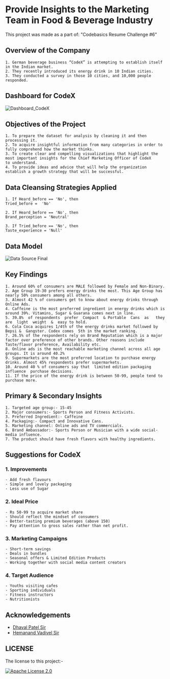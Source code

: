 
# Provide Insights to the Marketing Team in Food & Beverage Industry
This project was made as a part of:
"Codebasics Resume Challenge #6"
## Overview of the Company
    1. German beverage business “CodeX” is attempting to establish itself in the Indian market. 
    2. They recently introduced its energy drink in 10 Indian cities.
    3. They conducted a survey in those 10 cities, and 10,000 people responded.




## Dashboard for CodeX

![Dashboard_CodeX](https://github.com/pretam591/FoodBev-Marketing-Insights/assets/55977996/2924b473-5114-412d-a0da-237083bb64c7)


## Objectives of the Project
    1. To prepare the dataset for analysis by cleaning it and then processing it.
    2. To acquire insightful information from many categories in order to fully comprehend how the market thinks.
    3. To create clear and compelling visualizations that highlight the most important insights for the Chief Marketing Officer of CodeX 
    to understand.
    4. To provide ideas and advice that will help the organization establish a growth strategy that will be successful.

## Data Cleansing Strategies Applied
    1. If Heard_before == 'No', then
    Tried_before =  'No'

    2. If Heard_before == 'No', then
    Brand_perception = 'Neutral'

    3. If Tried_before == 'No', then
    Taste_experience = 'Null'

## Data Model

![Data Source Final](https://github.com/pretam591/FoodBev-Marketing-Insights/assets/55977996/d8d5222e-54de-4f95-aa8d-1646fc55b7f3)


## Key Findings
    1. Around 60% of consumers are MALE followed by Female and Non-Binary.
    2. Age Group 19-30 prefers energy drinks the most. This Age Group has nearly 50% consumers among all others.
    3. Almost 42 % of consumers get to know about energy drinks through Online Ads. 
    4. Caffeine is the most preferred ingredient in energy drinks which is around 39%. Vitamins, Sugar & Guarana comes next in line.
    5. 39.8%  of respondents  prefer  Compact  & Portable  Cans  as   they are  light  weight  &  easy to hold.
    6. Cola Coca acquires 1/4th of the energy drinks market followed by Bepsi &  Gangster. Codex comes  5th in the market ranking.
    7. 26.5% of the respondents rely on Brand Reputation which is a major factor over preference of other brands. Other reasons include 
    Taste/flavor preference, Availability etc.
    8. Online ads is the most reachable marketing channel across all age groups. It is around 40.2%
    9. Supermarkets are the most preferred location to purchase energy drinks. Almost 45% respondents prefer supermarkets.
    10. Around 40 % of consumers say that  limited edition packaging influence  purchase decisions.
    11. If the price of the energy drink is between 50-99, people tend to purchase more.









## Primary & Secondary Insights

    1. Targeted age group:- 15-45
    2. Major consumers:- Sports Person and Fitness Activists. 
    3. Preferred Ingredient:- Caffeine
    4. Packaging:- Compact and Innovative Cans.  
    5. Marketing channel: Online ads and TV commercials.
    6. Brand Ambassador:- Sports Person or Musician with a wide social-media influence.	
    7. The product should have fresh flavors with healthy ingredients.

## Suggestions for CodeX


### 1. Improvements

	- Add fresh flavours
	- Simple and lovely packaging 
	- Less use of Sugar 

### 2. Ideal Price
	- Rs 50-99 to acquire market share
	- Should reflect the mindset of consumers 
	- Better-tasting premium beverages (above 150)
	- Pay attention to gross sales rather than net profit. 

### 3. Marketing Campaigns
	- Short-term savings  
	- Deals in bundles
	- Seasonal offers & Limited Edition Products  
	- Working together with social media content creators

### 4. Target Audience
	- Youths visiting cafes
	- Sporting individuals 
	- Fitness instructors 
	- Nutritionists


## Acknowledgements

 - [Dhaval Patel Sir](https://www.linkedin.com/in/dhavalsays/)
 - [Hemanand Vadivel Sir](https://www.linkedin.com/in/hemvad/)
## LICENSE

The license to this project:-

[![Apache License 2.0](https://img.shields.io/badge/License-Apache_License_2.0-blue.svg)](https://github.com/pretam591/Codebasics-Resume-Challenge-6/blob/main/LICENSE)

